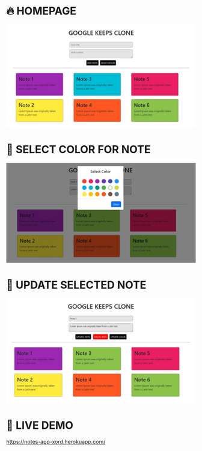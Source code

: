 # 🔥 HOMEPAGE
 <img src="home.JPG" />
 
# 🔷 SELECT COLOR FOR NOTE
 <img src="selectColor.JPG" />
 
# 🔶 UPDATE SELECTED NOTE
 <img src="updateNotes.JPG" />
 
 # 🚀 LIVE DEMO
 https://notes-app-xord.herokuapp.com/
